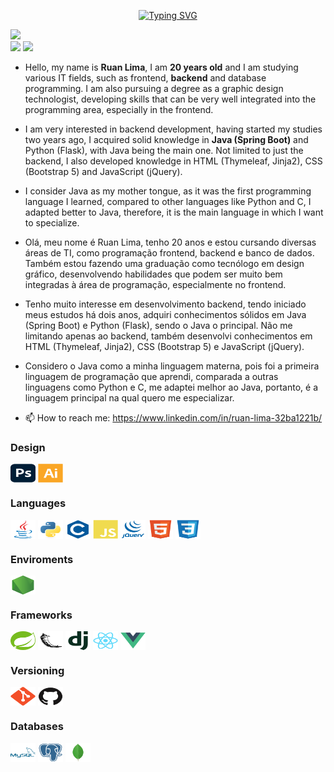 
<p align="center">
  <a href="https://git.io/typing-svg"><img src="https://readme-typing-svg.demolab.com?font=JetBrainsMono+Nerd+Font&size=28&duration=3500&pause=1000&center=true&random=false&width=435&lines=Software+Engineer;Web+Developer;Designer" alt="Typing SVG" /></a>
</p>
<img src="https://user-images.githubusercontent.com/73097560/115834477-dbab4500-a447-11eb-908a-139a6edaec5c.gif">

<div>
  <img height="180em" src="https://github-readme-stats-sigma-five.vercel.app/api?username=Ruan12419&show_icons=true&theme=default&include_all_commits=true&count_private=true"/>
  <img height="180em" src="https://github-readme-stats-sigma-five.vercel.app/api/top-langs/?username=Ruan12419&layout=compact"/>
</div>

<!---
Ruan12419/Ruan12419 is a ✨ special ✨ repository because its `README.md` (this file) appears on your GitHub profile.
You can click the Preview link to take a look at your changes.
--->

- Hello, my name is **Ruan Lima**, I am **20 years old** and I am studying various IT fields, such as frontend, **backend** and database programming. I am also pursuing a degree as a graphic design technologist, developing skills that can be very well integrated into the programming area, especially in the frontend.

- I am very interested in backend development, having started my studies two years ago, I acquired solid knowledge in **Java (Spring Boot)** and Python (Flask), with Java being the main one. Not limited to just the backend, I also developed knowledge in HTML (Thymeleaf, Jinja2), CSS (Bootstrap 5) and JavaScript (jQuery).

- I consider Java as my mother tongue, as it was the first programming language I learned, compared to other languages like Python and C, I adapted better to Java, therefore, it is the main language in which I want to specialize.




- Olá, meu nome é Ruan Lima, tenho 20 anos e estou cursando diversas áreas de TI, como programação frontend, backend e banco de dados. Também estou fazendo uma graduação como tecnólogo em design gráfico, desenvolvendo habilidades que podem ser muito bem integradas à área de programação, especialmente no frontend.

- Tenho muito interesse em desenvolvimento backend, tendo iniciado meus estudos há dois anos, adquiri conhecimentos sólidos em Java (Spring Boot) e Python (Flask), sendo o Java o principal. Não me limitando apenas ao backend, também desenvolvi conhecimentos em HTML (Thymeleaf, Jinja2), CSS (Bootstrap 5) e JavaScript (jQuery).

- Considero o Java como a minha linguagem materna, pois foi a primeira linguagem de programação que aprendi, comparada a outras linguagens como Python e C, me adaptei melhor ao Java, portanto, é a linguagem principal na qual quero me especializar.


- 📫 How to reach me: https://www.linkedin.com/in/ruan-lima-32ba1221b/



### Design

<div style="display: inline_block">
  <img align="center" alt="photoshop" title="Photoshop" height="30" width="40" src="https://raw.githubusercontent.com/devicons/devicon/master/icons/photoshop/photoshop-plain.svg">
  <img align="center" alt="illustrator" title="Illustrator" height="30" width="40" src="https://raw.githubusercontent.com/devicons/devicon/master/icons/illustrator/illustrator-plain.svg">


### Languages

<div style="display: inline_block">
  <img align="center" alt="java" title="Java" height="30" width="40" src="https://raw.githubusercontent.com/devicons/devicon/master/icons/java/java-original.svg">
  <img align="center" alt="python" title="Python" height="30" width="40" src="https://raw.githubusercontent.com/devicons/devicon/master/icons/python/python-original.svg">
  <img align="center" alt="c" title="C" height="30" width="40" src="https://raw.githubusercontent.com/devicons/devicon/55609aa5bd817ff167afce0d965585c92040787a/icons/c/c-plain.svg">
  <img align="center" alt="javascript" title="Javascript" height="30" width="40" src="https://raw.githubusercontent.com/devicons/devicon/master/icons/javascript/javascript-plain.svg">
  <img align="center" alt="jquery" title="Jquery" height="30" width="40" src="https://raw.githubusercontent.com/devicons/devicon/master/icons/jquery/jquery-plain-wordmark.svg">
  <img align="center" alt="html5" title="HTML" height="30" width="40" src="https://raw.githubusercontent.com/devicons/devicon/master/icons/html5/html5-original.svg">
  <img align="center" alt="css" title="CSS" height="30" width="40" src="https://raw.githubusercontent.com/devicons/devicon/master/icons/css3/css3-original.svg">
</div>

### Enviroments

<div style="display: inline_block">
  <img align="center" alt="node.js" title="Node.js" height="30" width="40" src="https://raw.githubusercontent.com/devicons/devicon/6910f0503efdd315c8f9b858234310c06e04d9c0/icons/nodejs/nodejs-original.svg">
</div>

### Frameworks

<div style="display: inline_block">
  <img align="center" alt="spring-boot" title="Spring Boot" height="30" width="40" src="https://raw.githubusercontent.com/devicons/devicon/55609aa5bd817ff167afce0d965585c92040787a/icons/spring/spring-original.svg">
  <img align="center" alt="flask" title="Flask" height="30" width="40" src="https://raw.githubusercontent.com/devicons/devicon/55609aa5bd817ff167afce0d965585c92040787a/icons/flask/flask-original.svg">
  <img align="center" alt="django" title="Django" height="30" width="40" src="https://raw.githubusercontent.com/devicons/devicon/6910f0503efdd315c8f9b858234310c06e04d9c0/icons/django/django-plain.svg">
  <img align="center" alt="react native" title="React Native" height="30" width="40" src="https://raw.githubusercontent.com/devicons/devicon/6910f0503efdd315c8f9b858234310c06e04d9c0/icons/react/react-original.svg">
  <img align="center" alt="vue.js" title="Vue.js" height="30" width="40" src="https://raw.githubusercontent.com/devicons/devicon/6910f0503efdd315c8f9b858234310c06e04d9c0/icons/vuejs/vuejs-original.svg">
</div>

### Versioning

<div style="display: inline_block">
  <img align="center" alt="git" title="Git" height="30" width="40" src="https://raw.githubusercontent.com/devicons/devicon/master/icons/git/git-original.svg">
  <img align="center" alt="github" title="GitHub" height="30" width="40" src="https://raw.githubusercontent.com/devicons/devicon/master/icons/github/github-original.svg">
</div>

### Databases

<div style="display: inline_block">
  <img align="center" alt="mysql" title="MySql" height="30" width="40" src="https://raw.githubusercontent.com/devicons/devicon/master/icons/mysql/mysql-plain-wordmark.svg">
  <img align="center" alt="postgresql" title="PostgreSql" height="30" width="40" src="https://raw.githubusercontent.com/devicons/devicon/55609aa5bd817ff167afce0d965585c92040787a/icons/postgresql/postgresql-plain.svg">
  <img align="center" alt="mongoDB" title="MongoDB" height="30" width="40" src="https://raw.githubusercontent.com/devicons/devicon/6910f0503efdd315c8f9b858234310c06e04d9c0/icons/mongodb/mongodb-original.svg">
</div>
